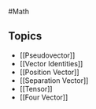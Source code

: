 #Math 
## Topics
* [[Pseudovector]]
* [[Vector Identities]]
* [[Position Vector]]
* [[Separation Vector]]
* [[Tensor]]
* [[Four Vector]]